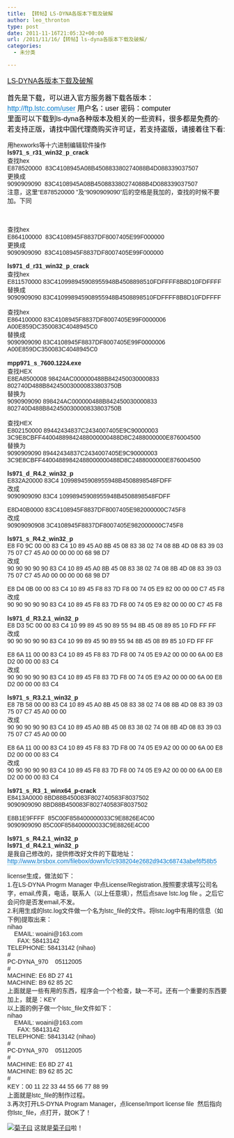 ```yaml
---
title: 【转帖】LS-DYNA各版本下载及破解
author: leo_thronton
type: post
date: 2011-11-16T21:05:32+00:00
url: /2011/11/16/【转帖】ls-dyna各版本下载及破解/
categories:
  - 未分类

---
```

<div class="PublishedByWebStory-[6]1_C7138B88E35D44BEA3BF6F253D5F4D6C_2431A42F848241B391BA07E8AB88809B">
  <p style="font-family:'WenQuanYi Micro Hei Mono', 'WenQuanYi Micro Hei', 'Microsoft Yahei Mono', 'Microsoft Yahei', sans-serif!important;margin:15px 0;padding:0;">
    <span style="widows:2;text-transform:none;text-indent:0;letter-spacing:normal;border-collapse:separate;font:medium 'WenQuanYi Micro Hei Mono', 'WenQuanYi Micro Hei', 'Microsoft Yahei Mono', 'Microsoft Yahei', sans-serif;white-space:normal;orphans:2;color:rgb(0,0,0);word-spacing:0;" class="Apple-style-span"><a href="http://www.magicwolf.cn/study/cae/ls-dyna-crack.html" target="_blank" rel="noopener noreferrer">LS-DYNA各版本下载及破解</a></span>
  </p>
  
  <p style="font-family:'WenQuanYi Micro Hei Mono', 'WenQuanYi Micro Hei', 'Microsoft Yahei Mono', 'Microsoft Yahei', sans-serif!important;margin:15px 0;padding:0;">
    <span style="widows:2;text-transform:none;text-indent:0;letter-spacing:normal;border-collapse:separate;font:medium 'WenQuanYi Micro Hei Mono', 'WenQuanYi Micro Hei', 'Microsoft Yahei Mono', 'Microsoft Yahei', sans-serif;white-space:normal;orphans:2;color:rgb(0,0,0);word-spacing:0;" class="Apple-style-span">首先是下载，可以进入官方服务器下载各版本：<span class="Apple-converted-space">&nbsp;</span><br style="font-family:'WenQuanYi Micro Hei Mono', 'WenQuanYi Micro Hei', 'Microsoft Yahei Mono', 'Microsoft Yahei', sans-serif!important;margin:0;padding:0;" /> <a style="border-bottom:rgb(0,153,204) 1px dotted;font-family:'WenQuanYi Micro Hei Mono', 'WenQuanYi Micro Hei', 'Microsoft Yahei Mono', 'Microsoft Yahei', sans-serif!important;color:rgb(0,119,204);text-decoration:none;margin:0;padding:0;" title="http://ftp.lstc.com/user" href="http://ftp.lstc.com/user">http://ftp.lstc.com/user</a><span class="Apple-converted-space">&nbsp;</span>用户名：user 密码：computer<span class="Apple-converted-space">&nbsp;</span><br style="font-family:'WenQuanYi Micro Hei Mono', 'WenQuanYi Micro Hei', 'Microsoft Yahei Mono', 'Microsoft Yahei', sans-serif!important;margin:0;padding:0;" /> 里面可以下载到ls-dyna各种版本及相关的一些资料，很多都是免费的·<span class="Apple-converted-space">&nbsp;</span><br style="font-family:'WenQuanYi Micro Hei Mono', 'WenQuanYi Micro Hei', 'Microsoft Yahei Mono', 'Microsoft Yahei', sans-serif!important;margin:0;padding:0;" /> 若支持正版，请找中国代理商购买许可证，若支持盗版，请接着往下看:</span>
  </p>
  
  <p style="font-family:'WenQuanYi Micro Hei Mono', 'WenQuanYi Micro Hei', 'Microsoft Yahei Mono', 'Microsoft Yahei', sans-serif!important;margin:15px 0;padding:0;">
    用hexworks等十六进制编辑软件操作<span class="Apple-converted-space">&nbsp;</span><br style="font-family:'WenQuanYi Micro Hei Mono', 'WenQuanYi Micro Hei', 'Microsoft Yahei Mono', 'Microsoft Yahei', sans-serif!important;margin:0;padding:0;" /> <strong>ls971_s_r31_win32_p_crack</strong><span class="Apple-converted-space">&nbsp;</span><br style="font-family:'WenQuanYi Micro Hei Mono', 'WenQuanYi Micro Hei', 'Microsoft Yahei Mono', 'Microsoft Yahei', sans-serif!important;margin:0;padding:0;" /> 查找hex<span class="Apple-converted-space">&nbsp;</span><br style="font-family:'WenQuanYi Micro Hei Mono', 'WenQuanYi Micro Hei', 'Microsoft Yahei Mono', 'Microsoft Yahei', sans-serif!important;margin:0;padding:0;" /> E878520000&nbsp; 83C4108945A08B450883380274088B4D088339037507&nbsp;&nbsp;&nbsp;<span class="Apple-converted-space">&nbsp;</span><br style="font-family:'WenQuanYi Micro Hei Mono', 'WenQuanYi Micro Hei', 'Microsoft Yahei Mono', 'Microsoft Yahei', sans-serif!important;margin:0;padding:0;" /> 更换成<span class="Apple-converted-space">&nbsp;</span><br style="font-family:'WenQuanYi Micro Hei Mono', 'WenQuanYi Micro Hei', 'Microsoft Yahei Mono', 'Microsoft Yahei', sans-serif!important;margin:0;padding:0;" /> 9090909090&nbsp; 83C4108945A08B450883380274088B4D088339037507&nbsp;<span class="Apple-converted-space">&nbsp;</span><br style="font-family:'WenQuanYi Micro Hei Mono', 'WenQuanYi Micro Hei', 'Microsoft Yahei Mono', 'Microsoft Yahei', sans-serif!important;margin:0;padding:0;" /> 注意，这里“E878520000 ”及“9090909090”后的空格是我加的，查找的时候不要加。下同
  </p>
  
  <p style="font-family:'WenQuanYi Micro Hei Mono', 'WenQuanYi Micro Hei', 'Microsoft Yahei Mono', 'Microsoft Yahei', sans-serif!important;margin:15px 0;padding:0;">
    &nbsp;
  </p>
  
  <p style="font-family:'WenQuanYi Micro Hei Mono', 'WenQuanYi Micro Hei', 'Microsoft Yahei Mono', 'Microsoft Yahei', sans-serif!important;margin:15px 0;padding:0;">
    <span style="font-family:'WenQuanYi Micro Hei Mono', 'WenQuanYi Micro Hei', 'Microsoft Yahei Mono', 'Microsoft Yahei', sans-serif!important;margin:0;padding:0;" id="more-816"></span>
  </p>
  
  <p style="font-family:'WenQuanYi Micro Hei Mono', 'WenQuanYi Micro Hei', 'Microsoft Yahei Mono', 'Microsoft Yahei', sans-serif!important;margin:15px 0;padding:0;">
    查找hex<span class="Apple-converted-space">&nbsp;</span><br style="font-family:'WenQuanYi Micro Hei Mono', 'WenQuanYi Micro Hei', 'Microsoft Yahei Mono', 'Microsoft Yahei', sans-serif!important;margin:0;padding:0;" /> E864100000&nbsp; 83C4108945F8837DF8007405E99F000000<span class="Apple-converted-space">&nbsp;</span><br style="font-family:'WenQuanYi Micro Hei Mono', 'WenQuanYi Micro Hei', 'Microsoft Yahei Mono', 'Microsoft Yahei', sans-serif!important;margin:0;padding:0;" /> 更换成<span class="Apple-converted-space">&nbsp;</span><br style="font-family:'WenQuanYi Micro Hei Mono', 'WenQuanYi Micro Hei', 'Microsoft Yahei Mono', 'Microsoft Yahei', sans-serif!important;margin:0;padding:0;" /> 9090909090&nbsp; 83C4108945F8837DF8007405E99F000000
  </p>
  
  <p style="font-family:'WenQuanYi Micro Hei Mono', 'WenQuanYi Micro Hei', 'Microsoft Yahei Mono', 'Microsoft Yahei', sans-serif!important;margin:15px 0;padding:0;">
    <strong>ls971_d_r31_win32_p_crack</strong><span class="Apple-converted-space">&nbsp;</span><br style="font-family:'WenQuanYi Micro Hei Mono', 'WenQuanYi Micro Hei', 'Microsoft Yahei Mono', 'Microsoft Yahei', sans-serif!important;margin:0;padding:0;" /> 查找hex<span class="Apple-converted-space">&nbsp;</span><br style="font-family:'WenQuanYi Micro Hei Mono', 'WenQuanYi Micro Hei', 'Microsoft Yahei Mono', 'Microsoft Yahei', sans-serif!important;margin:0;padding:0;" /> E811570000 83C410998945908955948B4508898510FDFFFF8B8D10FDFFFF&nbsp;&nbsp;&nbsp; 替换成&nbsp;&nbsp;&nbsp;&nbsp;&nbsp;&nbsp;<span class="Apple-converted-space">&nbsp;</span><br style="font-family:'WenQuanYi Micro Hei Mono', 'WenQuanYi Micro Hei', 'Microsoft Yahei Mono', 'Microsoft Yahei', sans-serif!important;margin:0;padding:0;" /> 9090909090 83C410998945908955948B4508898510FDFFFF8B8D10FDFFFF
  </p>
  
  <p style="font-family:'WenQuanYi Micro Hei Mono', 'WenQuanYi Micro Hei', 'Microsoft Yahei Mono', 'Microsoft Yahei', sans-serif!important;margin:15px 0;padding:0;">
    查找hex<span class="Apple-converted-space">&nbsp;</span><br style="font-family:'WenQuanYi Micro Hei Mono', 'WenQuanYi Micro Hei', 'Microsoft Yahei Mono', 'Microsoft Yahei', sans-serif!important;margin:0;padding:0;" /> E864100000 83C4108945F8837DF8007405E99F0000006<span class="Apple-converted-space">&nbsp;</span><br style="font-family:'WenQuanYi Micro Hei Mono', 'WenQuanYi Micro Hei', 'Microsoft Yahei Mono', 'Microsoft Yahei', sans-serif!important;margin:0;padding:0;" /> A00E859DC350083C4048945C0<span class="Apple-converted-space">&nbsp;</span><br style="font-family:'WenQuanYi Micro Hei Mono', 'WenQuanYi Micro Hei', 'Microsoft Yahei Mono', 'Microsoft Yahei', sans-serif!important;margin:0;padding:0;" /> 替换成<span class="Apple-converted-space">&nbsp;</span><br style="font-family:'WenQuanYi Micro Hei Mono', 'WenQuanYi Micro Hei', 'Microsoft Yahei Mono', 'Microsoft Yahei', sans-serif!important;margin:0;padding:0;" /> 9090909090 83C4108945F8837DF8007405E99F0000006<span class="Apple-converted-space">&nbsp;</span><br style="font-family:'WenQuanYi Micro Hei Mono', 'WenQuanYi Micro Hei', 'Microsoft Yahei Mono', 'Microsoft Yahei', sans-serif!important;margin:0;padding:0;" /> A00E859DC350083C4048945C0&nbsp;&nbsp;&nbsp;&nbsp;&nbsp;&nbsp;&nbsp;<span class="Apple-converted-space">&nbsp;</span><br style="font-family:'WenQuanYi Micro Hei Mono', 'WenQuanYi Micro Hei', 'Microsoft Yahei Mono', 'Microsoft Yahei', sans-serif!important;margin:0;padding:0;" /> &nbsp;&nbsp;&nbsp;&nbsp;&nbsp;&nbsp;&nbsp;&nbsp;&nbsp;&nbsp;&nbsp;&nbsp;&nbsp;&nbsp;&nbsp;&nbsp;&nbsp;&nbsp;&nbsp;&nbsp;&nbsp;&nbsp;&nbsp;<span class="Apple-converted-space">&nbsp;</span><br style="font-family:'WenQuanYi Micro Hei Mono', 'WenQuanYi Micro Hei', 'Microsoft Yahei Mono', 'Microsoft Yahei', sans-serif!important;margin:0;padding:0;" /> <strong>mpp971_s_7600.1224.exe<span class="Apple-converted-space">&nbsp;</span><br style="font-family:'WenQuanYi Micro Hei Mono', 'WenQuanYi Micro Hei', 'Microsoft Yahei Mono', 'Microsoft Yahei', sans-serif!important;margin:0;padding:0;" /></strong>查找HEX<span class="Apple-converted-space">&nbsp;</span><br style="font-family:'WenQuanYi Micro Hei Mono', 'WenQuanYi Micro Hei', 'Microsoft Yahei Mono', 'Microsoft Yahei', sans-serif!important;margin:0;padding:0;" /> E8EA8500008 98424AC000000488B842450030000833<span class="Apple-converted-space">&nbsp;</span><br style="font-family:'WenQuanYi Micro Hei Mono', 'WenQuanYi Micro Hei', 'Microsoft Yahei Mono', 'Microsoft Yahei', sans-serif!important;margin:0;padding:0;" /> 802740D488B842450030000833803750B<span class="Apple-converted-space">&nbsp;</span><br style="font-family:'WenQuanYi Micro Hei Mono', 'WenQuanYi Micro Hei', 'Microsoft Yahei Mono', 'Microsoft Yahei', sans-serif!important;margin:0;padding:0;" /> 替换为<span class="Apple-converted-space">&nbsp;</span><br style="font-family:'WenQuanYi Micro Hei Mono', 'WenQuanYi Micro Hei', 'Microsoft Yahei Mono', 'Microsoft Yahei', sans-serif!important;margin:0;padding:0;" /> 9090909090 898424AC000000488B842450030000833<span class="Apple-converted-space">&nbsp;</span><br style="font-family:'WenQuanYi Micro Hei Mono', 'WenQuanYi Micro Hei', 'Microsoft Yahei Mono', 'Microsoft Yahei', sans-serif!important;margin:0;padding:0;" /> 802740D488B842450030000833803750B
  </p>
  
  <p style="font-family:'WenQuanYi Micro Hei Mono', 'WenQuanYi Micro Hei', 'Microsoft Yahei Mono', 'Microsoft Yahei', sans-serif!important;margin:15px 0;padding:0;">
    查找HEX<span class="Apple-converted-space">&nbsp;</span><br style="font-family:'WenQuanYi Micro Hei Mono', 'WenQuanYi Micro Hei', 'Microsoft Yahei Mono', 'Microsoft Yahei', sans-serif!important;margin:0;padding:0;" /> E802150000 89442434837C2434007405E9C90000003<span class="Apple-converted-space">&nbsp;</span><br style="font-family:'WenQuanYi Micro Hei Mono', 'WenQuanYi Micro Hei', 'Microsoft Yahei Mono', 'Microsoft Yahei', sans-serif!important;margin:0;padding:0;" /> 3C9E8CBFF44004889842488000000488D8C2488000000E876004500&nbsp;&nbsp;&nbsp;<span class="Apple-converted-space">&nbsp;</span><br style="font-family:'WenQuanYi Micro Hei Mono', 'WenQuanYi Micro Hei', 'Microsoft Yahei Mono', 'Microsoft Yahei', sans-serif!important;margin:0;padding:0;" /> 替换为<span class="Apple-converted-space">&nbsp;</span><br style="font-family:'WenQuanYi Micro Hei Mono', 'WenQuanYi Micro Hei', 'Microsoft Yahei Mono', 'Microsoft Yahei', sans-serif!important;margin:0;padding:0;" /> 9090909090 89442434837C2434007405E9C90000003<span class="Apple-converted-space">&nbsp;</span><br style="font-family:'WenQuanYi Micro Hei Mono', 'WenQuanYi Micro Hei', 'Microsoft Yahei Mono', 'Microsoft Yahei', sans-serif!important;margin:0;padding:0;" /> 3C9E8CBFF44004889842488000000488D8C2488000000E876004500
  </p>
  
  <p style="font-family:'WenQuanYi Micro Hei Mono', 'WenQuanYi Micro Hei', 'Microsoft Yahei Mono', 'Microsoft Yahei', sans-serif!important;margin:15px 0;padding:0;">
    <strong>ls971_d_R4.2_win32_p</strong><span class="Apple-converted-space">&nbsp;</span><br style="font-family:'WenQuanYi Micro Hei Mono', 'WenQuanYi Micro Hei', 'Microsoft Yahei Mono', 'Microsoft Yahei', sans-serif!important;margin:0;padding:0;" /> E832A20000 83C4 10998945908955948B4508898548FDFF<span class="Apple-converted-space">&nbsp;</span><br style="font-family:'WenQuanYi Micro Hei Mono', 'WenQuanYi Micro Hei', 'Microsoft Yahei Mono', 'Microsoft Yahei', sans-serif!important;margin:0;padding:0;" /> 改成<span class="Apple-converted-space">&nbsp;</span><br style="font-family:'WenQuanYi Micro Hei Mono', 'WenQuanYi Micro Hei', 'Microsoft Yahei Mono', 'Microsoft Yahei', sans-serif!important;margin:0;padding:0;" /> 9090909090 83C4 10998945908955948B4508898548FDFF
  </p>
  
  <p style="font-family:'WenQuanYi Micro Hei Mono', 'WenQuanYi Micro Hei', 'Microsoft Yahei Mono', 'Microsoft Yahei', sans-serif!important;margin:15px 0;padding:0;">
    E8D40B0000 83C4108945F8837DF8007405E982000000C745F8<span class="Apple-converted-space">&nbsp;</span><br style="font-family:'WenQuanYi Micro Hei Mono', 'WenQuanYi Micro Hei', 'Microsoft Yahei Mono', 'Microsoft Yahei', sans-serif!important;margin:0;padding:0;" /> 改成<span class="Apple-converted-space">&nbsp;</span><br style="font-family:'WenQuanYi Micro Hei Mono', 'WenQuanYi Micro Hei', 'Microsoft Yahei Mono', 'Microsoft Yahei', sans-serif!important;margin:0;padding:0;" /> 90909090908 3C4108945F8837DF8007405E982000000C745F8
  </p>
  
  <p style="font-family:'WenQuanYi Micro Hei Mono', 'WenQuanYi Micro Hei', 'Microsoft Yahei Mono', 'Microsoft Yahei', sans-serif!important;margin:15px 0;padding:0;">
    <strong>ls971_s_R4.2_win32_p<span class="Apple-converted-space">&nbsp;</span><br style="font-family:'WenQuanYi Micro Hei Mono', 'WenQuanYi Micro Hei', 'Microsoft Yahei Mono', 'Microsoft Yahei', sans-serif!important;margin:0;padding:0;" /></strong>E8 F0 9C 00 00 83 C4 10 89 45 A0 8B 45 08 83 38 02 74 08 8B 4D 08 83 39 03 75 07 C7 45 A0 00 00 00 00 68 98 D7<span class="Apple-converted-space">&nbsp;</span><br style="font-family:'WenQuanYi Micro Hei Mono', 'WenQuanYi Micro Hei', 'Microsoft Yahei Mono', 'Microsoft Yahei', sans-serif!important;margin:0;padding:0;" /> 改成<span class="Apple-converted-space">&nbsp;</span><br style="font-family:'WenQuanYi Micro Hei Mono', 'WenQuanYi Micro Hei', 'Microsoft Yahei Mono', 'Microsoft Yahei', sans-serif!important;margin:0;padding:0;" /> 90 90 90 90 90 83 C4 10 89 45 A0 8B 45 08 83 38 02 74 08 8B 4D 08 83 39 03 75 07 C7 45 A0 00 00 00 00 68 98 D7
  </p>
  
  <p style="font-family:'WenQuanYi Micro Hei Mono', 'WenQuanYi Micro Hei', 'Microsoft Yahei Mono', 'Microsoft Yahei', sans-serif!important;margin:15px 0;padding:0;">
    E8 D4 0B 00 00 83 C4 10 89 45 F8 83 7D F8 00 74 05 E9 82 00 00 00 C7 45 F8<span class="Apple-converted-space">&nbsp;</span><br style="font-family:'WenQuanYi Micro Hei Mono', 'WenQuanYi Micro Hei', 'Microsoft Yahei Mono', 'Microsoft Yahei', sans-serif!important;margin:0;padding:0;" /> 改成<span class="Apple-converted-space">&nbsp;</span><br style="font-family:'WenQuanYi Micro Hei Mono', 'WenQuanYi Micro Hei', 'Microsoft Yahei Mono', 'Microsoft Yahei', sans-serif!important;margin:0;padding:0;" /> 90 90 90 90 90 83 C4 10 89 45 F8 83 7D F8 00 74 05 E9 82 00 00 00 C7 45 F8<span class="Apple-converted-space">&nbsp;</span><br style="font-family:'WenQuanYi Micro Hei Mono', 'WenQuanYi Micro Hei', 'Microsoft Yahei Mono', 'Microsoft Yahei', sans-serif!important;margin:0;padding:0;" /> <strong><br style="font-family:'WenQuanYi Micro Hei Mono', 'WenQuanYi Micro Hei', 'Microsoft Yahei Mono', 'Microsoft Yahei', sans-serif!important;margin:0;padding:0;" /> ls971_d_R3.2.1_win32_p<span class="Apple-converted-space">&nbsp;</span><br style="font-family:'WenQuanYi Micro Hei Mono', 'WenQuanYi Micro Hei', 'Microsoft Yahei Mono', 'Microsoft Yahei', sans-serif!important;margin:0;padding:0;" /></strong>E8 D3 5C 00 00 83 C4 10 99 89 45 90 89 55 94 8B 45 08 89 85 10 FD FF FF<span class="Apple-converted-space">&nbsp;</span><br style="font-family:'WenQuanYi Micro Hei Mono', 'WenQuanYi Micro Hei', 'Microsoft Yahei Mono', 'Microsoft Yahei', sans-serif!important;margin:0;padding:0;" /> 改成<span class="Apple-converted-space">&nbsp;</span><br style="font-family:'WenQuanYi Micro Hei Mono', 'WenQuanYi Micro Hei', 'Microsoft Yahei Mono', 'Microsoft Yahei', sans-serif!important;margin:0;padding:0;" /> 90 90 90 90 90 83 C4 10 99 89 45 90 89 55 94 8B 45 08 89 85 10 FD FF FF
  </p>
  
  <p style="font-family:'WenQuanYi Micro Hei Mono', 'WenQuanYi Micro Hei', 'Microsoft Yahei Mono', 'Microsoft Yahei', sans-serif!important;margin:15px 0;padding:0;">
    E8 6A 11 00 00 83 C4 10 89 45 F8 83 7D F8 00 74 05 E9 A2 00 00 00 6A 00 E8 D2 00 00 00 83 C4<span class="Apple-converted-space">&nbsp;</span><br style="font-family:'WenQuanYi Micro Hei Mono', 'WenQuanYi Micro Hei', 'Microsoft Yahei Mono', 'Microsoft Yahei', sans-serif!important;margin:0;padding:0;" /> 改成<span class="Apple-converted-space">&nbsp;</span><br style="font-family:'WenQuanYi Micro Hei Mono', 'WenQuanYi Micro Hei', 'Microsoft Yahei Mono', 'Microsoft Yahei', sans-serif!important;margin:0;padding:0;" /> 90 90 90 90 90 83 C4 10 89 45 F8 83 7D F8 00 74 05 E9 A2 00 00 00 6A 00 E8 D2 00 00 00 83 C4
  </p>
  
  <p style="font-family:'WenQuanYi Micro Hei Mono', 'WenQuanYi Micro Hei', 'Microsoft Yahei Mono', 'Microsoft Yahei', sans-serif!important;margin:15px 0;padding:0;">
    <strong>ls971_s_R3.2.1_win32_p</strong><span class="Apple-converted-space">&nbsp;</span><br style="font-family:'WenQuanYi Micro Hei Mono', 'WenQuanYi Micro Hei', 'Microsoft Yahei Mono', 'Microsoft Yahei', sans-serif!important;margin:0;padding:0;" /> E8 7B 58 00 00 83 C4 10 89 45 A0 8B 45 08 83 38 02 74 08 8B 4D 08 83 39 03 75 07 C7 45 A0 00 00<span class="Apple-converted-space">&nbsp;</span><br style="font-family:'WenQuanYi Micro Hei Mono', 'WenQuanYi Micro Hei', 'Microsoft Yahei Mono', 'Microsoft Yahei', sans-serif!important;margin:0;padding:0;" /> 改成<span class="Apple-converted-space">&nbsp;</span><br style="font-family:'WenQuanYi Micro Hei Mono', 'WenQuanYi Micro Hei', 'Microsoft Yahei Mono', 'Microsoft Yahei', sans-serif!important;margin:0;padding:0;" /> 90 90 90 90 90 83 C4 10 89 45 A0 8B 45 08 83 38 02 74 08 8B 4D 08 83 39 03 75 07 C7 45 A0 00 00
  </p>
  
  <p style="font-family:'WenQuanYi Micro Hei Mono', 'WenQuanYi Micro Hei', 'Microsoft Yahei Mono', 'Microsoft Yahei', sans-serif!important;margin:15px 0;padding:0;">
    E8 6A 11 00 00 83 C4 10 89 45 F8 83 7D F8 00 74 05 E9 A2 00 00 00 6A 00 E8 D2 00 00 00 83 C4<span class="Apple-converted-space">&nbsp;</span><br style="font-family:'WenQuanYi Micro Hei Mono', 'WenQuanYi Micro Hei', 'Microsoft Yahei Mono', 'Microsoft Yahei', sans-serif!important;margin:0;padding:0;" /> 改成<span class="Apple-converted-space">&nbsp;</span><br style="font-family:'WenQuanYi Micro Hei Mono', 'WenQuanYi Micro Hei', 'Microsoft Yahei Mono', 'Microsoft Yahei', sans-serif!important;margin:0;padding:0;" /> 90 90 90 90 90 83 C4 10 89 45 F8 83 7D F8 00 74 05 E9 A2 00 00 00 6A 00 E8 D2 00 00 00 83 C4
  </p>
  
  <p style="font-family:'WenQuanYi Micro Hei Mono', 'WenQuanYi Micro Hei', 'Microsoft Yahei Mono', 'Microsoft Yahei', sans-serif!important;margin:15px 0;padding:0;">
    <strong>ls971_s_R3_1_winx64_p-crack</strong><span class="Apple-converted-space">&nbsp;</span><br style="font-family:'WenQuanYi Micro Hei Mono', 'WenQuanYi Micro Hei', 'Microsoft Yahei Mono', 'Microsoft Yahei', sans-serif!important;margin:0;padding:0;" /> E8413A0000 8BD88B450083F802740583F8037502<span class="Apple-converted-space">&nbsp;</span><br style="font-family:'WenQuanYi Micro Hei Mono', 'WenQuanYi Micro Hei', 'Microsoft Yahei Mono', 'Microsoft Yahei', sans-serif!important;margin:0;padding:0;" /> 9090909090 8BD88B450083F802740583F8037502
  </p>
  
  <p style="font-family:'WenQuanYi Micro Hei Mono', 'WenQuanYi Micro Hei', 'Microsoft Yahei Mono', 'Microsoft Yahei', sans-serif!important;margin:15px 0;padding:0;">
    E8B1E9FFFF&nbsp; 85C00F858400000033C9E8826E4C00<span class="Apple-converted-space">&nbsp;</span><br style="font-family:'WenQuanYi Micro Hei Mono', 'WenQuanYi Micro Hei', 'Microsoft Yahei Mono', 'Microsoft Yahei', sans-serif!important;margin:0;padding:0;" /> 9090909090 85C00F858400000033C9E8826E4C00
  </p>
  
  <p style="font-family:'WenQuanYi Micro Hei Mono', 'WenQuanYi Micro Hei', 'Microsoft Yahei Mono', 'Microsoft Yahei', sans-serif!important;margin:15px 0;padding:0;">
    <strong>ls971_s_R4.2.1_win32_p<span class="Apple-converted-space">&nbsp;</span><br style="font-family:'WenQuanYi Micro Hei Mono', 'WenQuanYi Micro Hei', 'Microsoft Yahei Mono', 'Microsoft Yahei', sans-serif!important;margin:0;padding:0;" /> ls971_d_R4.2.1_win32_p<span class="Apple-converted-space">&nbsp;</span><br style="font-family:'WenQuanYi Micro Hei Mono', 'WenQuanYi Micro Hei', 'Microsoft Yahei Mono', 'Microsoft Yahei', sans-serif!important;margin:0;padding:0;" /></strong>是我自己修改的，提供修改好文件的下载地址：<span class="Apple-converted-space">&nbsp;</span><br style="font-family:'WenQuanYi Micro Hei Mono', 'WenQuanYi Micro Hei', 'Microsoft Yahei Mono', 'Microsoft Yahei', sans-serif!important;margin:0;padding:0;" /> <a style="border-bottom:rgb(0,153,204) 1px dotted;font-family:'WenQuanYi Micro Hei Mono', 'WenQuanYi Micro Hei', 'Microsoft Yahei Mono', 'Microsoft Yahei', sans-serif!important;color:rgb(0,119,204);text-decoration:none;margin:0;padding:0;" title="http://www.brsbox.com/filebox/down/fc/c938204e2682d943c68743abef6f58b5" href="http://www.brsbox.com/filebox/down/fc/c938204e2682d943c68743abef6f58b5">http://www.brsbox.com/filebox/down/fc/c938204e2682d943c68743abef6f58b5</a>
  </p>
  
  <p style="font-family:'WenQuanYi Micro Hei Mono', 'WenQuanYi Micro Hei', 'Microsoft Yahei Mono', 'Microsoft Yahei', sans-serif!important;margin:15px 0;padding:0;">
    license生成，做法如下：<span class="Apple-converted-space">&nbsp;</span><br style="font-family:'WenQuanYi Micro Hei Mono', 'WenQuanYi Micro Hei', 'Microsoft Yahei Mono', 'Microsoft Yahei', sans-serif!important;margin:0;padding:0;" /> 1.在LS-DYNA Progrm Manager 中点License/Registration,按照要求填写公司名字，email,传真，电话，联系人（以上任意填），然后点save lstc.log file 。之后它会问你是否发email,不发。<span class="Apple-converted-space">&nbsp;</span><br style="font-family:'WenQuanYi Micro Hei Mono', 'WenQuanYi Micro Hei', 'Microsoft Yahei Mono', 'Microsoft Yahei', sans-serif!important;margin:0;padding:0;" /> 2.利用生成的lstc.log文件做一个名为lstc_file的文件。将lstc.log中有用的信息（如下例)提取出来：<span class="Apple-converted-space">&nbsp;</span><br style="font-family:'WenQuanYi Micro Hei Mono', 'WenQuanYi Micro Hei', 'Microsoft Yahei Mono', 'Microsoft Yahei', sans-serif!important;margin:0;padding:0;" /> nihao<span class="Apple-converted-space">&nbsp;</span><br style="font-family:'WenQuanYi Micro Hei Mono', 'WenQuanYi Micro Hei', 'Microsoft Yahei Mono', 'Microsoft Yahei', sans-serif!important;margin:0;padding:0;" /> &nbsp;&nbsp;&nbsp; EMAIL: woaini@163.com<span class="Apple-converted-space">&nbsp;</span><br style="font-family:'WenQuanYi Micro Hei Mono', 'WenQuanYi Micro Hei', 'Microsoft Yahei Mono', 'Microsoft Yahei', sans-serif!important;margin:0;padding:0;" /> &nbsp;&nbsp;&nbsp;&nbsp;&nbsp; FAX: 58413142&nbsp;<span class="Apple-converted-space">&nbsp;</span><br style="font-family:'WenQuanYi Micro Hei Mono', 'WenQuanYi Micro Hei', 'Microsoft Yahei Mono', 'Microsoft Yahei', sans-serif!important;margin:0;padding:0;" /> TELEPHONE: 58413142 (nihao)<span class="Apple-converted-space">&nbsp;</span><br style="font-family:'WenQuanYi Micro Hei Mono', 'WenQuanYi Micro Hei', 'Microsoft Yahei Mono', 'Microsoft Yahei', sans-serif!important;margin:0;padding:0;" /> #<span class="Apple-converted-space">&nbsp;</span><br style="font-family:'WenQuanYi Micro Hei Mono', 'WenQuanYi Micro Hei', 'Microsoft Yahei Mono', 'Microsoft Yahei', sans-serif!important;margin:0;padding:0;" /> PC-DYNA_970&nbsp;&nbsp;&nbsp; 05112005<span class="Apple-converted-space">&nbsp;</span><br style="font-family:'WenQuanYi Micro Hei Mono', 'WenQuanYi Micro Hei', 'Microsoft Yahei Mono', 'Microsoft Yahei', sans-serif!important;margin:0;padding:0;" /> #<span class="Apple-converted-space">&nbsp;</span><br style="font-family:'WenQuanYi Micro Hei Mono', 'WenQuanYi Micro Hei', 'Microsoft Yahei Mono', 'Microsoft Yahei', sans-serif!important;margin:0;padding:0;" /> MACHINE: E6 8D 27 41<span class="Apple-converted-space">&nbsp;</span><br style="font-family:'WenQuanYi Micro Hei Mono', 'WenQuanYi Micro Hei', 'Microsoft Yahei Mono', 'Microsoft Yahei', sans-serif!important;margin:0;padding:0;" /> MACHINE: B9 62 85 2C<span class="Apple-converted-space">&nbsp;</span><br style="font-family:'WenQuanYi Micro Hei Mono', 'WenQuanYi Micro Hei', 'Microsoft Yahei Mono', 'Microsoft Yahei', sans-serif!important;margin:0;padding:0;" /> 上面就是一些有用的东西，程序会一个个检查，缺一不可。还有一个重要的东西要加上，就是：KEY<span class="Apple-converted-space">&nbsp;</span><br style="font-family:'WenQuanYi Micro Hei Mono', 'WenQuanYi Micro Hei', 'Microsoft Yahei Mono', 'Microsoft Yahei', sans-serif!important;margin:0;padding:0;" /> 以上面的例子做一个lstc_file文件如下：<span class="Apple-converted-space">&nbsp;</span><br style="font-family:'WenQuanYi Micro Hei Mono', 'WenQuanYi Micro Hei', 'Microsoft Yahei Mono', 'Microsoft Yahei', sans-serif!important;margin:0;padding:0;" /> nihao<span class="Apple-converted-space">&nbsp;</span><br style="font-family:'WenQuanYi Micro Hei Mono', 'WenQuanYi Micro Hei', 'Microsoft Yahei Mono', 'Microsoft Yahei', sans-serif!important;margin:0;padding:0;" /> &nbsp;&nbsp;&nbsp; EMAIL: woaini@163.com<span class="Apple-converted-space">&nbsp;</span><br style="font-family:'WenQuanYi Micro Hei Mono', 'WenQuanYi Micro Hei', 'Microsoft Yahei Mono', 'Microsoft Yahei', sans-serif!important;margin:0;padding:0;" /> &nbsp;&nbsp;&nbsp;&nbsp;&nbsp; FAX: 58413142&nbsp;<span class="Apple-converted-space">&nbsp;</span><br style="font-family:'WenQuanYi Micro Hei Mono', 'WenQuanYi Micro Hei', 'Microsoft Yahei Mono', 'Microsoft Yahei', sans-serif!important;margin:0;padding:0;" /> TELEPHONE: 58413142 (nihao)<span class="Apple-converted-space">&nbsp;</span><br style="font-family:'WenQuanYi Micro Hei Mono', 'WenQuanYi Micro Hei', 'Microsoft Yahei Mono', 'Microsoft Yahei', sans-serif!important;margin:0;padding:0;" /> #<span class="Apple-converted-space">&nbsp;</span><br style="font-family:'WenQuanYi Micro Hei Mono', 'WenQuanYi Micro Hei', 'Microsoft Yahei Mono', 'Microsoft Yahei', sans-serif!important;margin:0;padding:0;" /> PC-DYNA_970&nbsp;&nbsp;&nbsp; 05112005<span class="Apple-converted-space">&nbsp;</span><br style="font-family:'WenQuanYi Micro Hei Mono', 'WenQuanYi Micro Hei', 'Microsoft Yahei Mono', 'Microsoft Yahei', sans-serif!important;margin:0;padding:0;" /> #<span class="Apple-converted-space">&nbsp;</span><br style="font-family:'WenQuanYi Micro Hei Mono', 'WenQuanYi Micro Hei', 'Microsoft Yahei Mono', 'Microsoft Yahei', sans-serif!important;margin:0;padding:0;" /> MACHINE: E6 8D 27 41<span class="Apple-converted-space">&nbsp;</span><br style="font-family:'WenQuanYi Micro Hei Mono', 'WenQuanYi Micro Hei', 'Microsoft Yahei Mono', 'Microsoft Yahei', sans-serif!important;margin:0;padding:0;" /> MACHINE: B9 62 85 2C<span class="Apple-converted-space">&nbsp;</span><br style="font-family:'WenQuanYi Micro Hei Mono', 'WenQuanYi Micro Hei', 'Microsoft Yahei Mono', 'Microsoft Yahei', sans-serif!important;margin:0;padding:0;" /> #<span class="Apple-converted-space">&nbsp;</span><br style="font-family:'WenQuanYi Micro Hei Mono', 'WenQuanYi Micro Hei', 'Microsoft Yahei Mono', 'Microsoft Yahei', sans-serif!important;margin:0;padding:0;" /> KEY：00 11 22 33 44 55 66 77 88 99<span class="Apple-converted-space">&nbsp;</span><br style="font-family:'WenQuanYi Micro Hei Mono', 'WenQuanYi Micro Hei', 'Microsoft Yahei Mono', 'Microsoft Yahei', sans-serif!important;margin:0;padding:0;" /> 上面就是lstc_file的制作过程。<span class="Apple-converted-space">&nbsp;</span><br style="font-family:'WenQuanYi Micro Hei Mono', 'WenQuanYi Micro Hei', 'Microsoft Yahei Mono', 'Microsoft Yahei', sans-serif!important;margin:0;padding:0;" /> 3.再次打开LS-DYNA Program Manager，点license/Import license file&nbsp; 然后指向你lstc_file，点打开，就OK了！
  </p>
  
  <div class="PoweredByWebStory" style="margin-top:15px;margin-bottom:10px;">
    <a target="_blank" href="http://sns.juziyue.com/webinvite.php?u=337" rel="noopener noreferrer"><img src="http://image.juziyue.com/WebStoryLogo24.png" alt="菊子曰" style="border:0;" /></a>&nbsp;这就是<a target="_blank" href="http://sns.juziyue.com/webinvite.php?u=337" rel="noopener noreferrer">菊子曰</a>啦！
  </div>
</div>